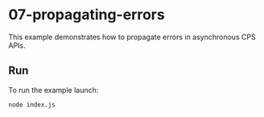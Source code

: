 # 07-propagating-errors

This example demonstrates how to propagate errors in asynchronous CPS APIs.

## Run

To run the example launch:

```bash
node index.js
```
